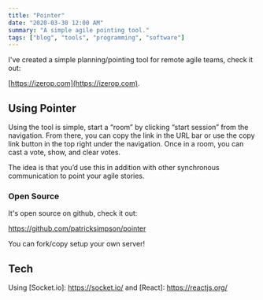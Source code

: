 ```yaml
---
title: "Pointer"
date: "2020-03-30 12:00 AM"
summary: "A simple agile pointing tool."
tags: ["blog", "tools", "programming", "software"]
---
```


I've created a simple planning/pointing tool for remote agile teams, check it out:

[https://izerop.com](https://izerop.com).

## Using Pointer

Using the tool is simple, start a “room” by clicking “start session” from the navigation. 
From there, you can copy the link in the URL bar or use the copy link button in the top right under the navigation.
Once in a room, you can cast a vote, show, and clear votes. 

The idea is that you’d use this in addition with other synchronous communication to point your agile stories.

### Open Source

It's open source on github, check it out:

https://github.com/patricksimpson/pointer

You can fork/copy setup your own server! 

## Tech

Using [Socket.io]: https://socket.io/ and [React]: https://reactjs.org/


